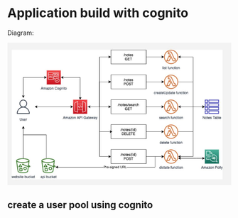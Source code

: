 # Application build with cognito 

Diagram:

![image](lab6/d1.JPG)

## create a user pool using cognito
